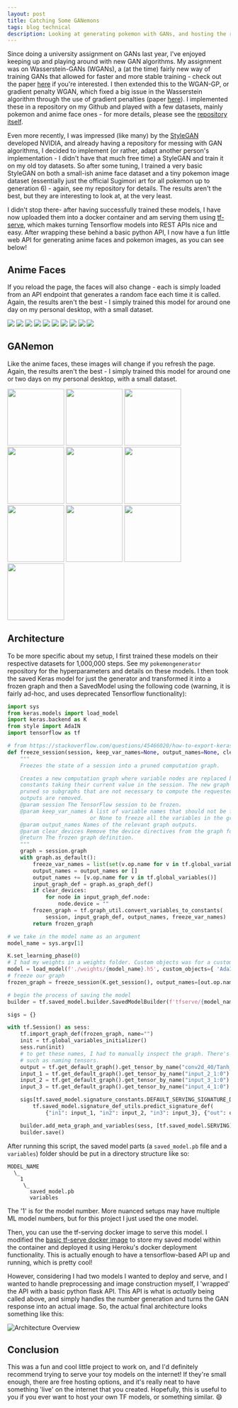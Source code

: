 ```yaml
---
layout: post
title: Catching Some GANemons
tags: blog technical
description: Looking at generating pokemon with GANs, and hosting the resulting models.
---
```


Since doing a university assignment on GANs last year, I've enjoyed keeping up and playing around with new GAN algorithms. My assignment was on Wasserstein-GANs (WGANs), a (at the time) fairly new way of training GANs that allowed for faster and more stable training - check out the paper [here](https://arxiv.org/abs/1701.07875) if you're interested. I then extended this to the WGAN-GP, or gradient penalty WGAN, which fixed a big issue in the Wasserstein algorithm through the use of gradient penalties (paper [here](https://arxiv.org/abs/1704.00028)). I implemented these in a repository on my Github and played with a few datasets, mainly pokemon and anime face ones - for more details, please see the [repository itself](https://github.com/hamishivi/pokemongenerator).

Even more recently, I was impressed (like many) by the [StyleGAN](https://arxiv.org/abs/1812.04948) developed NVIDIA, and already having a repository for messing with GAN algorithms, I decided to implement (or rather, adapt another person's implementation - I didn't have that much free time) a StyleGAN and train it on my old toy datasets. So after some tuning, I trained a very basic StyleGAN on both a small-ish anime face dataset and a tiny pokemon image dataset (essentially just the official Sugimori art for all pokemon up to generation 6) - again, see my repository for details. The results aren't the best, but they are interesting to look at, at the very least.

I didn't stop there- after having successfully trained these models, I have now uploaded them into a docker container and am serving them using [tf-serve](https://www.tensorflow.org/tfx/guide/serving), which makes turning Tensorflow models into REST APIs nice and easy. After wrapping these behind a basic python API, I now have a fun little web API for generating anime faces and pokemon images, as you can see below!

## Anime Faces

If you reload the page, the faces will also change - each is simply loaded from an API endpoint that generates a random face each time it is called. Again, the results aren't the best - I simply trained this model for around one day on my personal desktop, with a small dataset.

<img style="display: inline;" src="https://secret-meadow-15542.herokuapp.com/stylegenanime?dummy=1"/>
<img style="display: inline;" src="https://secret-meadow-15542.herokuapp.com/stylegenanime?dummy=2"/>
<img style="display: inline;" src="https://secret-meadow-15542.herokuapp.com/stylegenanime?dummy=3"/>
<img style="display: inline;" src="https://secret-meadow-15542.herokuapp.com/stylegenanime?dummy=4"/>
<img style="display: inline;" src="https://secret-meadow-15542.herokuapp.com/stylegenanime?dummy=5"/>
<img style="display: inline;" src="https://secret-meadow-15542.herokuapp.com/stylegenanime?dummy=6"/>
<img style="display: inline;" src="https://secret-meadow-15542.herokuapp.com/stylegenanime?dummy=7"/>
<img style="display: inline;" src="https://secret-meadow-15542.herokuapp.com/stylegenanime?dummy=8"/>
<img style="display: inline;" src="https://secret-meadow-15542.herokuapp.com/stylegenanime?dummy=9"/>
<img style="display: inline;" src="https://secret-meadow-15542.herokuapp.com/stylegenanime?dummy=10"/>

## GANemon

Like the anime faces, these images will change if you refresh the page. Again, the results aren't the best - I simply trained this model for around one or two days on my personal desktop, with a small dataset.

<img style="display: inline;" height="128px" src="https://secret-meadow-15542.herokuapp.com/stylegenpoke?dummy=1"/>
<img style="display: inline;" height="128px" src="https://secret-meadow-15542.herokuapp.com/stylegenpoke?dummy=2"/>
<img style="display: inline;" height="128px" src="https://secret-meadow-15542.herokuapp.com/stylegenpoke?dummy=3"/>
<img style="display: inline;" height="128px" src="https://secret-meadow-15542.herokuapp.com/stylegenpoke?dummy=4"/>
<img style="display: inline;" height="128px" src="https://secret-meadow-15542.herokuapp.com/stylegenpoke?dummy=5"/>
<img style="display: inline;" height="128px" src="https://secret-meadow-15542.herokuapp.com/stylegenpoke?dummy=6"/>
<img style="display: inline;" height="128px" src="https://secret-meadow-15542.herokuapp.com/stylegenpoke?dummy=7"/>
<img style="display: inline;" height="128px" src="https://secret-meadow-15542.herokuapp.com/stylegenpoke?dummy=8"/>
<img style="display: inline;" height="128px" src="https://secret-meadow-15542.herokuapp.com/stylegenpoke?dummy=9"/>
<img style="display: inline;" height="128px" src="https://secret-meadow-15542.herokuapp.com/stylegenpoke?dummy=10"/>

## Architecture

To be more specific about my setup, I first trained these models on their respective datasets for 1,000,000 steps. See my ```pokemongenerator``` repository for the hyperparameters and details on these models. I then took the saved Keras model for just the generator and transformed it into a frozen graph and then a SavedModel using the following code (warning, it is fairly ad-hoc, and uses deprecated Tensorflow functionality):

```python
import sys
from keras.models import load_model
import keras.backend as K
from style import AdaIN
import tensorflow as tf

# from https://stackoverflow.com/questions/45466020/how-to-export-keras-h5-to-tensorflow-pb
def freeze_session(session, keep_var_names=None, output_names=None, clear_devices=True):
    """
    Freezes the state of a session into a pruned computation graph.

    Creates a new computation graph where variable nodes are replaced by
    constants taking their current value in the session. The new graph will be
    pruned so subgraphs that are not necessary to compute the requested
    outputs are removed.
    @param session The TensorFlow session to be frozen.
    @param keep_var_names A list of variable names that should not be frozen,
                          or None to freeze all the variables in the graph.
    @param output_names Names of the relevant graph outputs.
    @param clear_devices Remove the device directives from the graph for better portability.
    @return The frozen graph definition.
    """
    graph = session.graph
    with graph.as_default():
        freeze_var_names = list(set(v.op.name for v in tf.global_variables()).difference(keep_var_names or []))
        output_names = output_names or []
        output_names += [v.op.name for v in tf.global_variables()]
        input_graph_def = graph.as_graph_def()
        if clear_devices:
            for node in input_graph_def.node:
                node.device = ""
        frozen_graph = tf.graph_util.convert_variables_to_constants(
            session, input_graph_def, output_names, freeze_var_names)
        return frozen_graph

# we take in the model name as an argument
model_name = sys.argv[1]

K.set_learning_phase(0)
# I had my weights in a weights folder. Custom objects was for a custom keras layer
model = load_model(f'./weights/{model_name}.h5', custom_objects={ 'AdaInstanceNormalization': AdaIN.AdaInstanceNormalization})
# freeze our graph
frozen_graph = freeze_session(K.get_session(), output_names=[out.op.name for out in model.outputs])

# begin the process of saving the model
builder = tf.saved_model.builder.SavedModelBuilder(f'tfserve/{model_name}')

sigs = {}

with tf.Session() as sess:
    tf.import_graph_def(frozen_graph, name="")
    init = tf.global_variables_initializer()
    sess.run(init)
    # to get these names, I had to manually inspect the graph. There's many better ways to do this,
    # such as naming tensors.
    output = tf.get_default_graph().get_tensor_by_name("conv2d_40/Tanh_1:0")
    input_1 = tf.get_default_graph().get_tensor_by_name("input_2_1:0")
    input_2 = tf.get_default_graph().get_tensor_by_name("input_3_1:0")
    input_3 = tf.get_default_graph().get_tensor_by_name("input_4_1:0")

    sigs[tf.saved_model.signature_constants.DEFAULT_SERVING_SIGNATURE_DEF_KEY] = \
        tf.saved_model.signature_def_utils.predict_signature_def(
            {"in1": input_1, "in2": input_2, "in3": input_3}, {"out": output})

    builder.add_meta_graph_and_variables(sess, [tf.saved_model.SERVING], signature_def_map=sigs)
    builder.save()
```

After running this script, the saved model parts (a ```saved_model.pb``` file and a ```variables```) folder should be put in a directory structure like so:

```
MODEL_NAME
  \_  
    1
     \_ 
       saved_model.pb
       variables
```

The '1' is for the model number. More nuanced setups may have multiple ML model numbers, but for this project I just used the one model.

Then, you can use the tf-serving docker image to serve this model. I modified the [basic tf-serve docker image](https://github.com/tensorflow/serving/blob/master/tensorflow_serving/tools/docker/Dockerfile) to store my saved model within the container and deployed it using Heroku's docker deployment functionality. This is actually enough to have a tensorflow-based API up and running, which is pretty cool!

However, considering I had two models I wanted to deploy and serve, and I wanted to handle preprocessing and image construction myself, I 'wrapped' the API with a basic python flask API. This API is what is *actually* being called above, and simply handles the number generation and turns the GAN response into an actual image. So, the actual final architecture looks something like this:

![Architecture Overview](https://i.imgur.com/Dbosc8l.png)

## Conclusion

This was a fun and cool little project to work on, and I'd definitely recommend trying to serve your toy models on the internet! If they're small enough, there are free hosting options, and it's really neat to have something 'live' on the internet that you created. Hopefully, this is useful to you if you ever want to host your own TF models, or something similar. 😄
